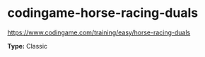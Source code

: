 # codingame-horse-racing-duals
https://www.codingame.com/training/easy/horse-racing-duals

**Type:** Classic
